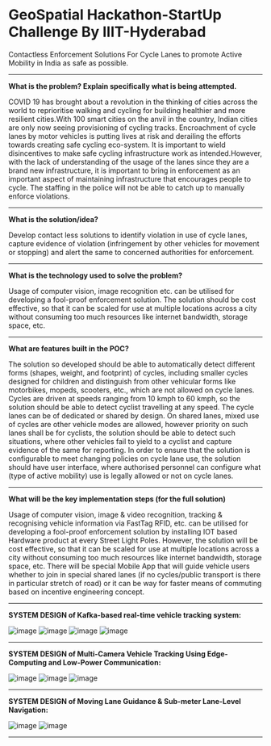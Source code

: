# GeoSpatial Hackathon-StartUp Challenge By IIIT-Hyderabad
Contactless Enforcement Solutions For Cycle Lanes to promote Active Mobility in India as safe as possible.

-------------------------------------------------------------------

**What is the problem? Explain specifically what is being attempted.**

COVID 19 has brought about a revolution in the thinking of cities across the world to reprioritise walking and cycling for building healthier and more resilient cities.With 100 smart cities on the anvil in the country, Indian cities are only now seeing provisioning of cycling tracks. Encroachment of cycle lanes by motor vehicles is putting lives at risk and derailing the efforts towards creating safe cycling eco-system. It is important to wield disincentives to make safe cycling infrastructure work as intended.However, with the lack of understanding of the usage of the lanes since they are a brand new infrastructure, it is important to bring in enforcement as an important aspect of maintaining infrastructure that encourages people to cycle. The staffing in the police will not be able to catch up to manually enforce violations.

-------------------------------------------------------------------

**What is the solution/idea?**

Develop contact less solutions to identify violation in use of cycle lanes, capture evidence of violation (infringement by other vehicles for movement or stopping) and alert the same to concerned authorities for enforcement.

-------------------------------------------------------------------

**What is the technology used to solve the problem?**

Usage of computer vision, image recognition etc. can be utilised for developing a fool-proof enforcement solution. The solution should be cost effective, so that it can be scaled for use at multiple locations across a city without consuming too much resources like internet bandwidth, storage space, etc.

-------------------------------------------------------------------

**What are features built in the POC?**

The solution so developed should be able to automatically detect different forms (shapes, weight, and footprint) of cycles, including smaller cycles designed for children and distinguish from other vehicular forms like motorbikes, mopeds, scooters, etc., which are not allowed on cycle lanes. Cycles are driven at speeds ranging from 10 kmph to 60 kmph, so the solution should be able to detect cyclist travelling at any speed. The cycle lanes can be of dedicated or shared by design. On shared lanes, mixed use of cycles are other vehicle modes are allowed, however priority on such lanes shall be for cyclists, the solution should be able to detect such situations, where other vehicles fail to yield to a cyclist and capture evidence of the same for reporting. In order to ensure that the solution is configurable to meet changing policies on cycle lane use, the solution should have user interface, where authorised personnel can configure what (type of active mobility) use is legally allowed or not on cycle lanes.

-------------------------------------------------------------------

**What will be the key implementation steps (for the full solution)**

Usage of computer vision, image & video recognition, tracking & recognising vehicle information via FastTag RFID, etc. can be utilised for developing a fool-proof enforcement solution by installing IOT based Hardware product at every Street Light Poles. However, the solution will be cost effective, so that it can be scaled for use at multiple locations across a city without consuming too much resources like internet bandwidth, storage space, etc. There will be special Mobile App that will guide vehicle users whether to join in special shared lanes (if no cycles/public transport is there in particular stretch of road) or it can be way for faster means of commuting based on incentive engineering concept.

-------------------------------------------------------------------

**SYSTEM DESIGN of Kafka-based real-time vehicle tracking system:**

![image](https://user-images.githubusercontent.com/108155749/227736262-3f6431aa-7153-47fd-bd94-303f4867fa48.png)
![image](https://user-images.githubusercontent.com/108155749/227736595-b18bac48-2c63-4a33-8f6d-eeff0650f950.png)
![image](https://user-images.githubusercontent.com/108155749/227736364-46f9d0b2-4240-4d98-a644-36dd389debce.png)
![image](https://user-images.githubusercontent.com/108155749/227736455-58314b3a-65fc-441b-96d9-e5b27f87cb8f.png)

-------------------------------------------------------------------

**SYSTEM DESIGN of Multi-Camera Vehicle Tracking Using Edge-Computing and Low-Power Communication:**

![image](https://user-images.githubusercontent.com/108155749/227736684-cedb67e8-1f2e-4f6d-936a-3e8741a9984b.png)
![image](https://user-images.githubusercontent.com/108155749/227736746-40b2dc47-1672-4eae-ab47-7f04bb38a056.png)
![image](https://user-images.githubusercontent.com/108155749/227737405-82927e39-addd-4aef-b900-360eefbc158e.png)

-------------------------------------------------------------------

**SYSTEM DESIGN of Moving Lane Guidance & Sub-meter Lane-Level Navigation:**

![image](https://user-images.githubusercontent.com/108155749/227737068-a209ca1e-1763-4ce1-a83e-cde595a1d8bf.png)
![image](https://user-images.githubusercontent.com/108155749/227737106-438139b2-e91e-4527-a78d-051d12d0f585.png)

-------------------------------------------------------------------
